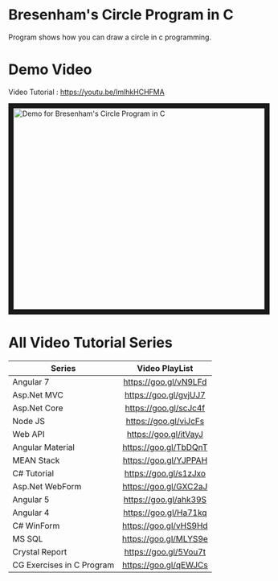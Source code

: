 # Bresenham's Circle Program in C
Program shows how you can draw a circle in c programming.

# Demo Video

 Video Tutorial : https://youtu.be/ImlhkHCHFMA
 
<a href="http://www.youtube.com/watch?feature=player_embedded&v=ImlhkHCHFMA
" target="_blank"><img src="http://img.youtube.com/vi/ImlhkHCHFMA/0.jpg" 
alt="Demo for Bresenham's Circle Program in C" width="500" height="400" border="10" /></a>

# All Video Tutorial Series
| Series        | Video PlayList          |
| ------------- |:-------------:|
| Angular 7|https://goo.gl/vN9LFd  |
| Asp.Net MVC|https://goo.gl/gvjUJ7  |
| Asp.Net Core|https://goo.gl/scJc4f  |
| Node JS|https://goo.gl/viJcFs  |
| Web API|https://goo.gl/itVayJ  |
| Angular Material|https://goo.gl/TbDQnT  |
| MEAN Stack|https://goo.gl/YJPPAH  |
| C# Tutorial|https://goo.gl/s1zJxo  |
| Asp.Net WebForm|https://goo.gl/GXC2aJ  |
| Angular 5|https://goo.gl/ahk39S  |
| Angular 4|https://goo.gl/Ha71kq  |
| C# WinForm|https://goo.gl/vHS9Hd  |
| MS SQL|https://goo.gl/MLYS9e  |
| Crystal Report|https://goo.gl/5Vou7t  |
| CG Exercises in C Program|https://goo.gl/qEWJCs  |
